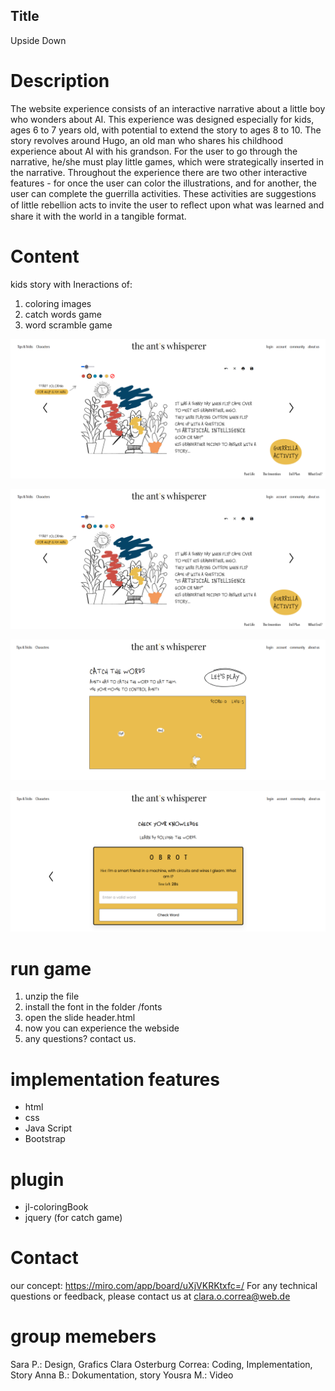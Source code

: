 ## Title

Upside Down

# Description

The website experience consists of an interactive narrative about a little boy who wonders about AI. This experience was designed especially for kids, ages 6 to 7 years old, with potential to extend the story to ages 8 to 10. The story revolves around Hugo, an old man who shares his childhood experience about AI with his grandson. For the user to go through the narrative, he/she must play little games, which were strategically inserted in the narrative.
Throughout the experience there are two other interactive features - for once the user can color the illustrations, and for another, the user can complete the guerrilla activities. These activities are suggestions of little rebellion acts to invite the user to reﬂect upon what was learned and share it with the world in a tangible format.

# Content

kids story with Ineractions of:
1. coloring images
2. catch words game
3. word scramble game


![Webside Start](./images/screenshots/screenshot-coloring.png)

![Webside coloring](./images/screenshots/screenshot-coloring.png)

![Webside game1](./images/screenshots/screenshot-game.png)

![Webside game2](./images/screenshots/screenshot-game2.png)

# run game

1. unzip the file
2. install the font in the folder /fonts
3. open the slide header.html
4. now you can experience the webside
5. any questions? contact us.

# implementation features

- html
- css
- Java Script
- Bootstrap

# plugin

- jl-coloringBook
- jquery (for catch game)

# Contact

our concept: https://miro.com/app/board/uXjVKRKtxfc=/
For any technical questions or feedback, please contact us at clara.o.correa@web.de

# group memebers

Sara P.: Design, Grafics
Clara Osterburg Correa: Coding, Implementation, Story
Anna B.: Dokumentation, story
Yousra M.: Video
